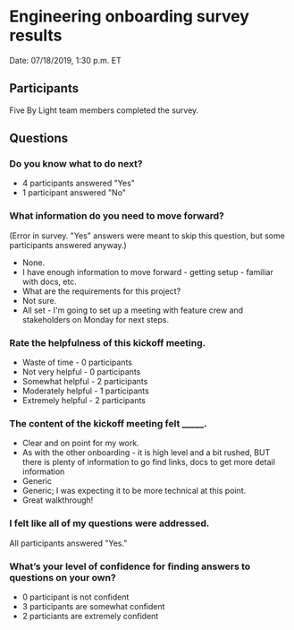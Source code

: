 # Engineering onboarding survey results
Date: 07/18/2019, 1:30 p.m. ET

## Participants
Five By Light team members completed the survey.

## Questions

### Do you know what to do next?
* 4 participants answered "Yes"
* 1 participant answered "No"

### What information do you need to move forward?
(Error in survey. "Yes" answers were meant to skip this question, but some participants answered anyway.)

* None.
* I have enough information to move forward - getting setup - familiar with docs, etc.
* What are the requirements for this project?
* Not sure.
* All set - I'm going to set up a meeting with feature crew and stakeholders on Monday for next steps.


### Rate the helpfulness of this kickoff meeting.
* Waste of time - 0 participants
* Not very helpful - 0 participants
* Somewhat helpful - 2 participants 
* Moderately helpful - 1 participants 
* Extremely helpful - 2 participants 

### The content of the kickoff meeting felt _____.

* Clear and on point for my work.
* As with the other onboarding - it is high level and a bit rushed, BUT there is plenty of information to go find links, docs to get more detail information
* Generic
* Generic; I was expecting it to be more technical at this point.
* Great walkthrough!

### I felt like all of my questions were addressed.
All participants answered "Yes."

### What’s your level of confidence for finding answers to questions on your own?
* 0 participant is not confident
* 3 participants are somewhat confident
* 2 particiants are extremely confident




